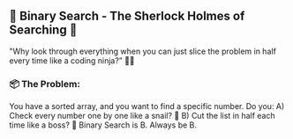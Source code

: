 ## 🔎 Binary Search - The Sherlock Holmes of Searching 🔎
"Why look through everything when you can just slice the problem in half every time like a coding ninja?” 🥷💡

### 📦 The Problem: 
You have a sorted array, and you want to find a specific number. Do you:
A) Check every number one by one like a snail? 🐌
B) Cut the list in half each time like a boss? 💼
Binary Search is B. Always be B.